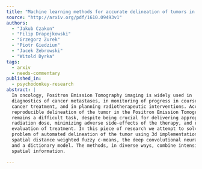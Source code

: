 ```yaml
---
title: "Machine learning methods for accurate delineation of tumors in PET   images"
source: "http://arxiv.org/pdf/1610.09493v1"
authors:
  - "Jakub Czakon"
  - "Filip Drapejkowski"
  - "Grzegorz Zurek"
  - "Piotr Giedziun"
  - "Jacek Zebrowski"
  - "Witold Dyrka"
tags:
  - arxiv
  - needs-commentary
published_in:
  - psychodonkey-research
abstract: |
  In oncology, Positron Emission Tomography imaging is widely used in
  diagnostics of cancer metastases, in monitoring of progress in course of the
  cancer treatment, and in planning radiotherapeutic interventions. Accurate and
  reproducible delineation of the tumor in the Positron Emission Tomography scans
  remains a difficult task, despite being crucial for delivering appropriate
  radiation dose, minimizing adverse side-effects of the therapy, and reliable
  evaluation of treatment. In this piece of research we attempt to solve the
  problem of automated delineation of the tumor using 3d implementations of the
  spatial distance weighted fuzzy c-means, the deep convolutional neural network
  and a dictionary model. The methods, in diverse ways, combine intensity and
  spatial information.

---
```

